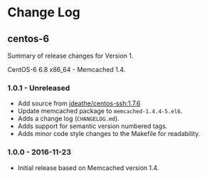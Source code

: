 # Change Log

## centos-6

Summary of release changes for Version 1.

CentOS-6 6.8 x86_64 - Memcached 1.4.

### 1.0.1 - Unreleased

- Add source from [jdeathe/centos-ssh:1.7.6](https://github.com/jdeathe/centos-ssh/releases/tag/1.7.6)
- Update memcached package to `memcached-1.4.4-5.el6`.
- Adds a change log (`CHANGELOG.md`).
- Adds support for semantic version numbered tags.
- Adds minor code style changes to the Makefile for readability.

### 1.0.0 - 2016-11-23

- Initial release based on Memcached version 1.4.

